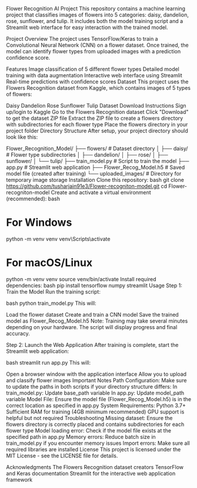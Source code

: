 Flower Recognition AI Project
This repository contains a machine learning project that classifies images of flowers into 5 categories: daisy, dandelion, rose, sunflower, and tulip. It includes both the model training script and a Streamlit web interface for easy interaction with the trained model.

Project Overview
The project uses TensorFlow/Keras to train a Convolutional Neural Network (CNN) on a flower dataset. Once trained, the model can identify flower types from uploaded images with a prediction confidence score.

Features
Image classification of 5 different flower types
Detailed model training with data augmentation
Interactive web interface using Streamlit
Real-time predictions with confidence scores
Dataset
This project uses the Flowers Recognition dataset from Kaggle, which contains images of 5 types of flowers:

Daisy
Dandelion
Rose
Sunflower
Tulip
Dataset Download Instructions
Sign up/login to Kaggle
Go to the Flowers Recognition dataset
Click "Download" to get the dataset ZIP file
Extract the ZIP file to create a flowers directory with subdirectories for each flower type
Place the flowers directory in your project folder
Directory Structure
After setup, your project directory should look like this:

Flower_Recognition_Model/
├── flowers/               # Dataset directory
│   ├── daisy/             # Flower type subdirectories
│   ├── dandelion/
│   ├── rose/
│   ├── sunflower/
│   └── tulip/
├── train_model.py         # Script to train the model
├── app.py                 # Streamlit web application
├── Flower_Recog_Model.h5  # Saved model file (created after training)
└── uploaded_images/       # Directory for temporary image storage
Installation
Clone this repository:
bash
git clone https://github.com/tusharjain91e3/Flower-recogniton-model.git
cd Flower-recogniton-model
Create and activate a virtual environment (recommended):
bash
# For Windows
python -m venv venv
venv\Scripts\activate

# For macOS/Linux
python -m venv venv
source venv/bin/activate
Install required dependencies:
bash
pip install tensorflow numpy streamlit
Usage
Step 1: Train the Model
Run the training script:

bash
python train_model.py
This will:

Load the flower dataset
Create and train a CNN model
Save the trained model as Flower_Recog_Model.h5
Note: Training may take several minutes depending on your hardware. The script will display progress and final accuracy.

Step 2: Launch the Web Application
After training is complete, start the Streamlit web application:

bash
streamlit run app.py
This will:

Open a browser window with the application interface
Allow you to upload and classify flower images
Important Notes
Path Configuration: Make sure to update the paths in both scripts if your directory structure differs:
In train_model.py: Update base_path variable
In app.py: Update model_path variable
Model File: Ensure the model file (Flower_Recog_Model.h5) is in the correct location as specified in app.py
System Requirements:
Python 3.7+
Sufficient RAM for training (4GB minimum recommended)
GPU support is helpful but not required
Troubleshooting
Missing dataset: Ensure the flowers directory is correctly placed and contains subdirectories for each flower type
Model loading error: Check if the model file exists at the specified path in app.py
Memory errors: Reduce batch size in train_model.py if you encounter memory issues
Import errors: Make sure all required libraries are installed
License
This project is licensed under the MIT License - see the LICENSE file for details.

Acknowledgments
The Flowers Recognition dataset creators
TensorFlow and Keras documentation
Streamlit for the interactive web application framework
